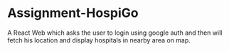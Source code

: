 # Assignment-HospiGo
A React Web which asks the user to login using google auth and then will fetch his location and display hospitals in nearby area on map.

